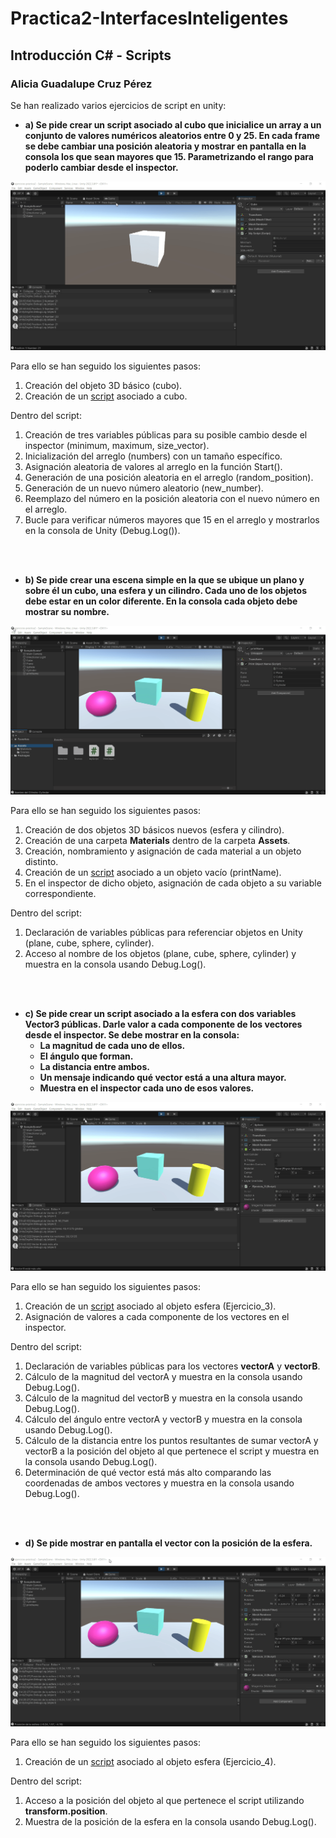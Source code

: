 # Practica2-InterfacesInteligentes
## Introducción C# - Scripts
### Alicia Guadalupe Cruz Pérez
Se han realizado varios ejercicios de script en unity:

- **a) Se pide crear un script asociado al cubo que inicialice un array a un conjunto de valores numéricos aleatorios entre 0 y 25. En cada frame se debe cambiar una posición aleatoria y mostrar en pantalla en la consola los que sean mayores que 15. Parametrizando el rango para poderlo cambiar desde el inspector.**

![ejercicio_1](gifs/ejercicio_1.gif)

Para ello se han seguido los siguientes pasos:
1. Creación del objeto 3D básico (cubo).
2. Creación de un [script](scripts/ejercicio1_script.cs) asociado a cubo.
   
Dentro del script:

1. Creación de tres variables públicas para su posible cambio desde el inspector (minimum, maximum, size_vector).
2. Inicialización del arreglo (numbers) con un tamaño específico.
3. Asignación aleatoria de valores al arreglo en la función Start().
4. Generación de una posición aleatoria en el arreglo (random_position).
5. Generación de un nuevo número aleatorio (new_number).
6. Reemplazo del número en la posición aleatoria con el nuevo número en el arreglo.
7. Bucle para verificar números mayores que 15 en el arreglo y mostrarlos en la consola de Unity (Debug.Log()).

<br><br>

- **b) Se pide crear una escena simple en la que se ubique un plano y sobre él un cubo, una esfera y un cilindro. Cada uno de los objetos debe estar en un color diferente. En la consola cada objeto debe mostrar su nombre.**

![ejercicio_2](gifs/ejercicio_2.gif)

Para ello se han seguido los siguientes pasos:
1. Creación de dos objetos 3D básicos nuevos (esfera y cilindro).
2. Creación de una carpeta **Materials** dentro de la carpeta **Assets**.
3. Creación, nombramiento y asignación de cada material a un objeto distinto.
4. Creación de un [script](scripts/ejercicio2_script.cs) asociado a un objeto vacío (printName).
5. En el inspector de dicho objeto, asignación de cada objeto a su variable correspondiente.

Dentro del script:

1. Declaración de variables públicas para referenciar objetos en Unity (plane, cube, sphere, cylinder).
2. Acceso al nombre de los objetos (plane, cube, sphere, cylinder) y muestra en la consola usando Debug.Log().

<br><br>

- **c) Se pide crear un script asociado a la esfera con dos variables Vector3 públicas. Darle valor a cada componente de los vectores desde el inspector. Se debe mostrar en la consola:**
   + **La magnitud de cada uno de ellos.**
   + **El ángulo que forman.**
   + **La distancia entre ambos.**
   + **Un mensaje indicando qué vector está a una altura mayor.**
   + **Muestra en el inspector cada uno de esos valores.**

![ejercicio_3](gifs/ejercicio_3.gif)

Para ello se han seguido los siguientes pasos:
1. Creación de un [script](scripts/ejercicio3_script.cs) asociado al objeto esfera (Ejercicio_3).
2. Asignación de valores a cada componente de los vectores en el inspector.

Dentro del script:

1. Declaración de variables públicas para los vectores **vectorA** y **vectorB**.
2. Cálculo de la magnitud del vectorA y muestra en la consola usando Debug.Log().
3. Cálculo de la magnitud del vectorB y muestra en la consola usando Debug.Log().
4. Cálculo del ángulo entre vectorA y vectorB y muestra en la consola usando Debug.Log().
5. Cálculo de la distancia entre los puntos resultantes de sumar vectorA y vectorB a la posición del objeto al que pertenece el script y muestra en la consola usando Debug.Log().
6. Determinación de qué vector está más alto comparando las coordenadas de ambos vectores y muestra en la consola usando Debug.Log().

<br><br>

- **d) Se pide mostrar en pantalla el vector con la posición de la esfera.**

![ejercicio_4](gifs/ejercicio_4.gif)

Para ello se han seguido los siguientes pasos:
1. Creación de un [script](scripts/ejercicio4_script.cs) asociado al objeto esfera (Ejercicio_4).

Dentro del script:

1. Acceso a la posición del objeto al que pertenece el script utilizando **transform.position**.
2. Muestra de la posición de la esfera en la consola usando Debug.Log().
